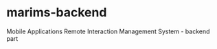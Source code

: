 marims-backend
==============

Mobile Applications Remote Interaction Management System - backend part

